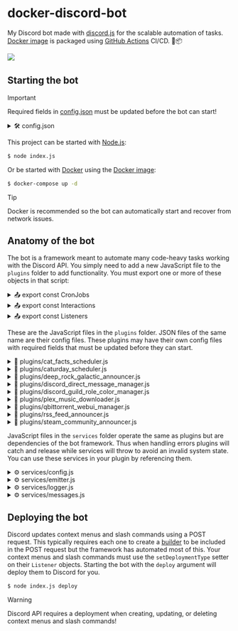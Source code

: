 # docker-discord-bot

<!--
TODO:
- Add Emitter customId parameters (BUTTON_DOWNLOAD&user_id=0)
- Github plugin (announce commits, releases, packages, etc)
-->

My Discord bot made with [discord.js](https://discord.js.org/) for the scalable automation of tasks. [Docker image](https://ghcr.io/au-williams/docker-discord-bot:master) is packaged using [GitHub Actions](https://github.com/au-williams/docker-discord-bot/actions) CI/CD. 🐋📦

<img style="height: 75px" src="assets/readme_logos.png"/>

## Starting the bot

> [!IMPORTANT]
> Required fields in [config.json](config.json) must be updated before the bot can start!
>
> <details>
>  <summary>🛠️ config.json</summary>
>
> | Key                          | Description                                                                                                                                                                                       | Required |
> | :--------------------------- | :------------------------------------------------------------------------------------------------------------------------------------------------------------------------------------------------ | :------- |
> | "discord_bot_admin_user_ids" | The Discord user ID(s) to treat as admin. [(how to find)](https://support.discord.com/hc/en-us/articles/206346498-Where-can-I-find-my-User-Server-Message-ID)                                     | `true`   |
> | "discord_bot_login_token"    | The Discord login token used by the bot. [(how to find)](https://docs.discordbotstudio.org/setting-up-dbs/finding-your-bot-token)                                                                 | `true`   |
> | "discord_config_channel_id"  | The Discord channel ID for the [Config service](#%EF%B8%8F-servicesconfigjs). [(how to find)](https://support.discord.com/hc/en-us/articles/206346498-Where-can-I-find-my-User-Server-Message-ID) | `false`  |
> | "enable_logger_debug"        | Enables displaying the [Logger service](#%EF%B8%8F-servicesloggerjs) `debug` type logs.                                                                                                           | `true`   |
> | "enable_logger_timestamps"   | Enables displaying timestamps in the [Logger service](#%EF%B8%8F-servicesloggerjs) logs.                                                                                                          | `true`   |
> | "enable_messages_service"    | Enables the [Messages service](#%EF%B8%8F-servicesmessagesjs) collection on bot startup.                                                                                                          | `true`   |
> | "enable_temp_file_deletion"  | Enables deleting temporary files in the temp directory.                                                                                                                                           | `true`   |
> | "temp_directory_path"        | The directory path where temporary files are stored.                                                                                                                                              | `true`   |

</details>

This project can be started with [Node.js](https://nodejs.org/en):

```bash
$ node index.js
```

Or be started with [Docker](https://www.docker.com/) using the [Docker image](https://ghcr.io/au-williams/docker-discord-bot:master):

```bash
$ docker-compose up -d
```

> [!TIP]
> Docker is recommended so the bot can automatically start and recover from network issues.

## Anatomy of the bot

The bot is a framework meant to automate many code-heavy tasks working with the Discord API. You simply need to add a new JavaScript file to the `plugins` folder to add functionality. You must export one or more of these objects in that script:

<details>

<summary>📤 export const CronJobs</summary>

### 📤 export const CronJobs

```js
import CronJob from "../entities/CronJob.js";

export const CronJobs = new Set([
  new CronJob()
    .setExpression("* * * * *")
    .setFunction(myFunction)
]);
```

[Cron](https://en.wikipedia.org/wiki/Cron#CRON_expression) is a job scheduler that runs functions on an [expression](https://devhints.io/cron), like every 20 minutes or every Saturday at 9 AM. The bot framework will automatically schedule the Cron jobs you create here. You can extend the Cron jobs with the following setters. 📚

| Name          | Description                                                           | Required |
| :------------ | :-------------------------------------------------------------------- | :------- |
| setEnabled    | Sets the enabled state of the Cron job (used for debugging).          | `false`  |
| setExpression | Sets the Cron expression used when scheduling the Cron job.           | `true`   |
| setFunction   | Sets the function to execute when the Cron job is running.            | `true`   |
| setRunOrder   | Sets the order this Cron job runs with others to avoid race issues.   | `false`  |
| setTriggered  | Sets if the Cron job should run on startup and before the expression. | `false`  |

</details>

<details>

<summary>📤 export const Interactions</summary>

### 📤 export const Interactions

```js
export const Interactions = Object.freeze({
  ButtonComponentWave: "PLUGIN_BUTTON_COMPONENT_WAVE"
});
```

Every action you make in Discord can be thought of as an interaction. Clicking buttons, submitting forms, using slash commands, etc. When we create buttons to click or forms to submit we need to assign them unique IDs that Discord will emit back to us when a user interacts with them. These unique IDs are set on components and used as property keys in the `Listeners` object.

</details>

<details>

<summary>📤 export const Listeners</summary>

### 📤 export const Listeners

```js
import Listener from "../entities/Listener.js";

export const Listeners = Object.freeze({
  [Interactions.ButtonComponentWave]: new Listener()
    .setDescription("Sends the wave emoji when the button is clicked.")
    .setFunction(onButtonComponentWave)
});
```

Listeners handle actions. The property key is a Discord event or interaction from the `Interactions` object. The value is a `Listener` object that will be executed when the key is emitted by Discord. Listeners that only set a function can use that function as the value and the bot framework will automatically wrap it in a Listener. You can use an array to create multiple Listener values for a single key. You can customize the Listener with the following setters. 📚

| Name                    | Description                                                           | Required |
| :---------------------- | :-------------------------------------------------------------------- | :------- |
| setBusyFunction         | Sets the function to execute when the interaction is flagged as busy. | `false`  |
| setDeploymentType       | Sets the type of POST request to use when deploying to Discord.       | `false`  |
| setDescription          | Sets the text displayed when describing functionality to the user.    | `false`  |
| setEnabled              | Sets the enabled state of the listener (typically for debugging).     | `false`  |
| setFunction             | Sets the function to execute when the listener is authorized.         | `true`   |
| setLockedFunction       | Sets the function to execute when the listener is not authorized.     | `false`  |
| setRequiredChannels     | Sets the channel ID(s) required for the listener to be executed.      | `false`  |
| setRequiredChannelTypes | Sets the channel type(s) required for the listener to be executed.    | `false`  |
| setRequiredRoles        | Sets the role ID(s) a user must possess one of to be authorized.      | `false`  |
| setRunOrder             | Sets the order this listener runs with others to avoid race issues.   | `false`  |

</details>

These are the JavaScript files in the `plugins` folder. JSON files of the same name are their config files. These plugins may have their own config files with required fields that must be updated before they can start.

<details>

<!-- plugins/cat_facts_scheduler.js -->

<summary>🧩 plugins/cat_facts_scheduler.js</summary>

### 🧩 plugins/cat_facts_scheduler.js

This JavaScript file sends a new cat fact from the [catfact.ninja API](https://catfact.ninja/) to the announcement channel every day at 9 AM. If the job schedule was missed while the bot was offline then a new cat fact will be sent on startup if the current time is determined to be close enough.

Note: The [catfact.ninja API](https://catfact.ninja/) has awful data consistency... API responses can have spelling or grammar mistakes and duplicate entries. I dumped the API responses and fed them through ChatGPT to fix them. 🤖

### 🛠️ plugins/cat_facts_scheduler.json

| Key                                | Description                                                                                                                                                     | Required |
| :--------------------------------- | :-------------------------------------------------------------------------------------------------------------------------------------------------------------- | :------- |
| "announcement_cron_job_expression" | The Cron job expression to send announcement messages.                                                                                                          | `true`   |
| "announcement_discord_channel_id"  | The Discord channel ID to send messages to. [(how to find)](https://support.discord.com/hc/en-us/articles/206346498-Where-can-I-find-my-User-Server-Message-ID) | `true`   |
| "catfact_responses"                | The cleaned and sanitized catfact.ninja API responses.                                                                                                          | `true`   |

</details>

<!-- plugins/caturday_scheduler.js -->

<details>

<summary>🧩 plugins/caturday_scheduler.js</summary>

### 🧩 plugins/caturday_scheduler.js

<img src="assets/caturday.png" style="height: 375px;"></img>

This JavaScript file sends a picture of a users pet to the announcement channel every Saturday at 9 AM. If the job schedule was missed while the bot was offline then a new picture will be sent on bot startup if today is Saturday. `/caturday` shows a file picker to update channel images in the image pool. New members are sent a DM asking them to reply with their pets pictures. DM pictures are forwarded to the bot admins for approval.

### 🛠️ plugins/caturday_scheduler.json

| Key                                | Description                                                                                                                                                     | Required |
| :--------------------------------- | :-------------------------------------------------------------------------------------------------------------------------------------------------------------- | :------- |
| "announcement_caturday_ids"        | The saved Caturday ID(s). This is set by the plugin.                                                                                                            | `true`   |
| "announcement_cron_job_expression" | The Cron job expression to send announcement messages.                                                                                                          | `true`   |
| "announcement_discord_channel_id"  | The Discord channel ID to send messages to. [(how to find)](https://support.discord.com/hc/en-us/articles/206346498-Where-can-I-find-my-User-Server-Message-ID) | `true`   |
| "maintenance_cron_job_expression"  | The Cron job expression to perform maintenance tasks.                                                                                                           | `true`   |

</details>

<!-- plugins/deep_rock_galactic_announcer.js -->

<details>

<summary>🧩 plugins/deep_rock_galactic_announcer.js</summary>

### 🧩 deep_rock_galactic_announcer.js

<img src="assets/deep_rock_galactic_announcer.png" style="height: 200px; pointer-events:none;"></img>

This JavaScript file sends assignment updates for the video game [Deep Rock Galactic](https://store.steampowered.com/app/548430/Deep_Rock_Galactic/) to the announcement channel by running a Cron job that fetches the [DRG API](https://drgapi.com/). `/drg` privately sends the author the latest announcement message. Clicking `🟩 Deep Dive` privately sends the in-game deep dive assignments. Clicking `🟥 Elite Deep Dive` privately sends the in-game elite deep dive assignments.

### 🛠️ plugins/deep_rock_galactic_announcer.json

| Key                                | Description                                                                                                                                                     | Required |
| :--------------------------------- | :-------------------------------------------------------------------------------------------------------------------------------------------------------------- | :------- |
| "announcement_cron_job_expression" | The Cron job expression to send announcement messages.                                                                                                          | `true`   |
| "announcement_discord_channel_id"  | The Discord channel ID to send messages to. [(how to find)](https://support.discord.com/hc/en-us/articles/206346498-Where-can-I-find-my-User-Server-Message-ID) | `true`   |
| "discord_emoji_deep_rock_galactic" | The custom emoji in `<:NAME:ID>` format. [(how to find)](https://www.pythondiscord.com/pages/guides/pydis-guides/contributing/obtaining-discord-ids/#emoji-id)  | `true`   |

</details>

<!-- plugins/discord_direct_message_manager.js -->

<details>

<summary>🧩 plugins/discord_direct_message_manager.js</summary>

</details>

<!-- plugins/discord_guild_role_color_manager.js -->

<details>

<summary>🧩 plugins/discord_guild_role_color_manager.js</summary>

### 🧩 plugins/discord_guild_role_color_manager.js

This JavaScript file creates a guild role for each member based on their profile pictures average color and assigns it to them. When their profile picture is changed a new role will be made and the old role unassigned. The old role will be deleted if it has no members. Role names are in hexadecimal format.

### 🛠️ plugins/discord_guild_role_color_manager.json

| Key                          | Description                                                                                                                                                                 | Required |
| :--------------------------- | :-------------------------------------------------------------------------------------------------------------------------------------------------------------------------- | :------- |
| "discord_excluded_guild_ids" | The Discord guild ID(s) this plugin shouldn't manage. [(how to find)](https://www.pythondiscord.com/pages/guides/pydis-guides/contributing/obtaining-discord-ids/#guild-id) | `false`  |
| "discord_excluded_user_ids"  | The Discord user ID(s) this plugin shouldn't manage. [(how to find)](https://support.discord.com/hc/en-us/articles/206346498-Where-can-I-find-my-User-Server-Message-ID)    | `false`  |

</details>

<!-- plugins/plex_music_downloader.js -->

<details>

<summary>🧩 plugins/plex_music_downloader.js</summary>

### 🧩 plugins/plex_music_downloader.js

<img src="assets/plex_music_downloader.png" style="height: 375px;"></img>

This JavaScript file sends a message reply in response to a message with a media link. Clicking `🎧 Download audio` or `📺 Download video` will download the media using [yt-dlp](https://github.com/yt-dlp/yt-dlp) and post-processed with [ffmpeg](https://github.com/FFmpeg/FFmpeg) before re-uploading it to Discord for the user to download. Any guild member can download the resulting files and authorized guild members can import them in source quality to the Plex media library on the host machine.

### 🛠️ plugins/plex_music_downloader.json

| Key                             | Description                                                                                                                                                    | Required |
| :------------------------------ | :------------------------------------------------------------------------------------------------------------------------------------------------------------- | :------- |
| "discord_plex_emoji"            | The custom emoji in `<:NAME:ID>` format. [(how to find)](https://www.pythondiscord.com/pages/guides/pydis-guides/contributing/obtaining-discord-ids/#emoji-id) | `true`   |
| "plex_authentication_token"     | The Plex authentication token used by the bot. [(how to find)](https://support.plex.tv/articles/204059436-finding-an-authentication-token-x-plex-token/)       | `true`   |
| "plex_download_directory_audio" | The Plex download directory path for audio files.                                                                                                              | `true`   |
| "plex_download_directory_video" | The Plex download directory path for video files.                                                                                                              | `true`   |
| "plex_library_section_id_audio" | The Plex audio library section ID. [(how to find)](https://support.plex.tv/articles/201242707-plex-media-scanner-via-command-line)                             | `true`   |
| "plex_library_section_id_video" | The Plex video library section ID. [(how to find)](https://support.plex.tv/articles/201242707-plex-media-scanner-via-command-line)                             | `true`   |
| "plex_media_server_host_url"    | The host URL. `127.0.0.1` or `host.docker.internal` on `:32400`.                                                                                               | `true`   |

</details>

<!-- plugins/qbittorrent_webui_manager.js -->

<details>

<summary>🧩 plugins/qbittorrent_webui_manager.js</summary>

### 🧩 plugins/qbittorrent_webui_manager.js

<img src="assets/qbittorrent_webui_manager.gif" style="height: 180px;"></img>

This JavaScript file manages the host [qBittorrent](https://www.qbittorrent.org/) client by fetching the [qBittorrent WebUI API](<https://github.com/qbittorrent/qBittorrent/wiki/WebUI-API-(qBittorrent-4.1)>). `/qbittorrent` privately sends the author a message with the current session's info. Clicking `🧲 Add Magnet` opens a popup to add a magnet link to the download queue. Clicking `⏱️ Speed limit` displays a select menu to create, update, or remove the speed limit. The speed limit is automatically removed once the configured time elapses.

### 🛠️ plugins/qbittorrent_webui_manager.json

| Key                         | Description                                                                                                                                                              | Required |
| :-------------------------- | :----------------------------------------------------------------------------------------------------------------------------------------------------------------------- | :------- |
| "cron_job_date"             | The date to remove the speed limit. This is set by the plugin.                                                                                                           | `false`  |
| "discord_required_role_ids" | The Discord role ID(s) required to use this plugin. [(how to find)](https://www.pythondiscord.com/pages/guides/pydis-guides/contributing/obtaining-discord-ids/#role-id) | `true`   |
| "qbittorrent_host_url"      | The host URL. `127.0.0.1` or `host.docker.internal` on `:8080`.                                                                                                          | `true`   |
| "qbittorrent_username"      | The qBittorrent WebUI username to authenticate with.                                                                                                                     | `true`   |
| "qbittorrent_password"      | The qBittorrent WebUI password to authenticate with.                                                                                                                     | `true`   |

</details>

<!-- plugins/rss_feed_announcer.js -->

<details>

<summary>🧩 plugins/rss_feed_announcer.js</summary>

### 🧩 plugins/rss_feed_announcer.js

<img src="assets/readme_rss_feed_announcer.png" style="height: 450px;"></img>

</details>

<!-- plugins/steam_community_announcer.js -->

<details>

<summary>🧩 plugins/steam_community_announcer.js</summary>

### 🧩 plugins/steam_community_announcer.js

<img src="assets/steam_community_announcer.png" style="height: 450px;"></img>

This JavaScript file sends [Steam](https://store.steampowered.com/) game news and updates to the announcement channel by running a Cron job that fetches the [Steamworks Web API](https://partner.steamgames.com/doc/webapi_overview). Previews of the announcement are sourced from its response body.

### 🛠️ plugins/steam_community_announcer.json

| Key                                | Description                                                                                                                                                     | Required |
| :--------------------------------- | :-------------------------------------------------------------------------------------------------------------------------------------------------------------- | :------- |
| "announcement_steam_app_ids"       | The Steam app ID(s) to announce news for. [(how to find)](https://gaming.stackexchange.com/questions/149837/how-do-i-find-the-id-for-a-game-on-steam)           | `true`   |
| "announcement_cron_job_expression" | The Cron job expression to send announcement messages.                                                                                                          | `true`   |
| "announcement_discord_channel_id"  | The Discord channel ID to send messages to. [(how to find)](https://support.discord.com/hc/en-us/articles/206346498-Where-can-I-find-my-User-Server-Message-ID) | `true`   |

</details>

JavaScript files in the `services` folder operate the same as plugins but are dependencies of the bot framework. Thus when handling errors plugins will catch and release while services will throw to avoid an invalid system state. You can use these services in your plugin by referencing them.

<details>

<summary>⚙️ services/config.js</summary>

### ⚙️ services/config.js

```js
import { Config } from "../services/config.js";

const config = new Config(import.meta.filename);
```

This JavaScript file manages the config service state. You can create a `Config` object in your plugin using the plugins filename as a parameter - provided by Node.js as `import.meta.filename`. This `Config` object has the file contents of [config.json](config.json) and the JSON file of the plugin's file name (if it exists). After updating data sourced from the plugin JSON file, you can use `config.save()` to update the file content on disk.

If `discord_config_channel_id` is set in [config.json](config.json) then your plugin JSON files will be backed up to that channel on bot startup. You'll be warned if a backup is out of sync thereafter so it can be reuploaded. Reuploading the JSON is done by clicking the `⬆️ Backup` button which backs up your current file after saving the previous backup file to its version history. Clicking `⬇️ Restore` on a backup will rename your JSON file before downloading the backup file.

<!-- TODO: add config key to not be backed up? "enable_backup": false? -->

</details>

<details>

<summary>⚙️ services/emitter.js</summary>

### ⚙️ services/emitter.js

```js
import { Emitter } from "../services/emitter.js";

Emitter.emit({ event });
```

This JavaScript file manages routing events and interactions to plugins and other services. If you created a `Listener` for a [Discord event](https://discord.com/developers/docs/events/gateway-events#receive-events) that's not working, [index.js](index.js) may need an update to pass that event to `Emitter.emit({ event })`. Plugins typically don't have a use for the `Emitter` class unless displaying buttons or other components. Attaching `Emitter.moreInfoButton` to your [ActionRow](https://discordjs.guide/message-components/action-rows.html#building-action-rows) adds a pre-made button providing descriptions of those components when clicked.

</details>

<details>

<summary>⚙️ services/logger.js</summary>

### ⚙️ services/logger.js

```js
import { Logger } from "../services/logger.js";

const logger = new Logger(import.meta.filename);
```

</details>

<details>

<summary>⚙️ services/messages.js</summary>

### ⚙️ services/messages.js

```js
import { Messages } from "../services/messages.js";

const messages = Messages.get({ channelId });
```

This JavaScript file manages the enumerable message history. If `enable_message_service` is set as `true` in [config.json](config.json) then on bot startup a collection of all messages it can read will be created, allowing us to quickly and easily sort them using [ES6 array functions](https://developer.mozilla.org/en-US/docs/Web/JavaScript/Reference/Global_Objects/Array#instance_methods). If `enable_message_service` is set as `false` then the collection won't be created. This saves a significant amount of time on bot startup at the expense of disabling the plugins that use the `Messages` service to function. Setting this value as `false` is used during local development of plugins and <ins>not</ins> server deployments.

</details>

## Deploying the bot

Discord updates context menus and slash commands using a POST request. This typically requires each one to create a [builder](https://discordjs.guide/slash-commands/advanced-creation.html#adding-options) to be included in the POST request but the framework has automated most of this. Your context menus and slash commands must use the `setDeploymentType` setter on their `Listener` objects. Starting the bot with the `deploy` argument will deploy them to Discord for you.

```cmd
$ node index.js deploy
```

> [!WARNING]
> Discord API requires a deployment when creating, updating, or deleting context menus and slash commands!

